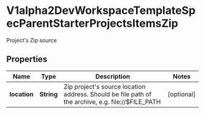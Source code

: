 

# V1alpha2DevWorkspaceTemplateSpecParentStarterProjectsItemsZip

Project's Zip source
## Properties

Name | Type | Description | Notes
------------ | ------------- | ------------- | -------------
**location** | **String** | Zip project&#39;s source location address. Should be file path of the archive, e.g. file://$FILE_PATH |  [optional]




